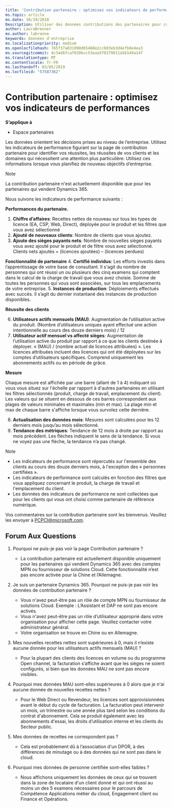 ```yaml
---
title: 'Contribution partenaire : optimisez vos indicateurs de performances | Espace partenaires'
ms.topic: article
ms.date: 10/29/2018
Description: Utiliser des données contributions des partenaires pour comprendre comment votre entreprise est croissant et finalement réussir
author: LauraBrenner
ms.author: labrenne
keywords: données d'entreprise
ms.localizationpriority: medium
ms.openlocfilehash: 765f37a031098d65460e2cc603eb3d4efb8e4ea3
ms.sourcegitcommit: 4c34d6fcaf020bcc53eaa5f0379011a56149a14f
ms.translationtype: MT
ms.contentlocale: fr-FR
ms.lasthandoff: 03/05/2019
ms.locfileid: "57587362"
---
```

# <a name="partner-contribution-stay-on-top-of-your-performance-indicators"></a>Contribution partenaire : optimisez vos indicateurs de performances

**S’applique à**
- Espace partenaires

Les données orientent les décisions prises au niveau de l’entreprise. Utilisez les indicateurs de performance figurant sur la page de contribution partenaire pour identifier vos réussites, les réussites de vos clients et les domaines qui nécessitent une attention plus particulière. Utilisez ces informations lorsque vous planifiez de nouveau objectifs d’entreprise.

>[!NOTE]
>La contribution partenaire n'est actuellement disponible que pour les partenaires qui vendent Dynamics 365.

Nous suivons les indicateurs de performance suivants :

**Performances du partenaire.**

1. **Chiffre d’affaires**: Recettes nettes de nouveau sur tous les types de licence (EA, CSP, Web, Direct), déployée pour le produit et les filtres que vous avez sélectionné
2. **Ajouté de nouveaux clients**: Nombre de clients que vous ajoutez.
3. **Ajoute des sièges payants nets**: Nombre de nouvelles sièges payants vous avez ajouté pour le produit et de filtre vous avez sélectionné.  Clients nets ajoutés = (licences ajoutées) – (licences perdues) 

**Fonctionnalité de partenaire**
4. **Certifié individus**: Les efforts investis dans l’apprentissage de votre base de consultant. Il s'agit du nombre de personnes qui ont réussi un ou plusieurs des cinq examens qui comptent dans le calcul de la charge de travail que vous avez choisie. Somme de toutes les personnes qui vous sont associées, sur tous les emplacements de votre entreprise.
5. **Instances de production**: Déploiements effectués avec succès. Il s’agit du dernier instantané des instances de production disponibles.

**Réussite des clients**

6.  **Utilisateurs actifs mensuels (MAU)**: Augmentation de l’utilisation active du produit.
(Nombre d’utilisateurs uniques ayant effectué une action intentionnelle au cours des douze derniers mois) / 12
7. **Utilisateur actif mensuel vs affecté sièges**: Augmentation de l’utilisation active du produit par rapport à ce que les clients destinée à déployer. « (MAU) / (nombre actuel de licences attribuées) ». Les licences attribuées incluent des licences qui ont été déployées sur les comptes d’utilisateurs spécifiques.  Comprend uniquement les abonnements actifs ou en période de grâce. 


**Mesure**

Chaque mesure est affichée par une barre (allant de 1 à 4) indiquant où vous vous situez sur l'échelle par rapport à d'autres partenaires en utilisant les filtres sélectionnés (produit, charge de travail, emplacement du client). Les valeurs qui se situent en dessous de ces barres correspondent aux plages de valeurs minimales et maximales (min et max). La plage min et max de chaque barre s'affiche lorsque vous survolez cette dernière.  

8. **Actualisation des données mois**: Mesures sont calculées pour les 12 derniers mois jusqu’au mois sélectionné.
9. **Tendance des métriques**: Tendance de 12 mois à droite par rapport au mois précédent. Les flèches indiquent le sens de la tendance. Si vous ne voyez pas une flèche, la tendance n’a pas changé.

>[!NOTE] 
>- Les indicateurs de performance sont répercutés sur l'ensemble des clients au cours des douze derniers mois, à l'exception des « personnes certifiées ».        
>- Les indicateurs de performance sont calculés en fonction des filtres que vous appliquez concernant le produit, la charge de travail et l'emplacement du client.
>- Les données des indicateurs de performance ne sont collectées que pour les clients qui vous ont choisi comme partenaire de référence numérique. 

Vos commentaires sur la contribution partenaire sont les bienvenus. Veuillez les envoyer à PCPCI@microsoft.com.  

## <a name="frequently-asked-questions"></a>Forum Aux Questions

1. Pourquoi ne puis-je pas voir la page Contribution partenaire ?
    - La contribution partenaire est actuellement disponible uniquement pour les partenaires qui vendent Dynamics 365 avec des comptes MPN ou fournisseur de solutions Cloud. Cette fonctionnalité n’est pas encore activée pour la Chine et l’Allemagne.
2. Je suis un partenaire Dynamics 365. Pourquoi ne puis-je pas voir les données de contribution partenaire ?
    - Vous n'avez peut-être pas un rôle de compte MPN ou fournisseur de solutions Cloud. Exemple : L’Assistant et DAP ne sont pas encore activés.  
    - Vous n'avez peut-être pas un rôle d’utilisateur approprié dans votre organisation pour afficher cette page. Veuillez contacter votre administrateur général.
    - Votre organisation se trouve en Chine ou en Allemagne.

3. Mes nouvelles recettes nettes sont supérieures à 0, mais il n’existe aucune donnée pour les utilisateurs actifs mensuels (MAU) ?
    - Pour la plupart des clients des licences en volume ou du programme Open channel, la facturation s’affiche avant que les sièges ne soient configurés, si bien que les données MAU ne sont pas encore visibles.

4. Pourquoi mes données MAU sont-elles supérieures à 0 alors que je n'ai aucune donnée de nouvelles recettes nettes ?
   - Pour le Web Direct ou Revendeur, les licences sont approvisionnées avant le début du cycle de facturation. La facturation peut intervenir un mois, un trimestre ou une année plus tard selon les conditions du contrat d'abonnement. Cela se produit également avec les abonnements d'essai, les droits d’utilisation interne et les clients du Secteur public.
5. Mes données de recettes ne correspondent pas ?
   - Cela est probablement dû à l’association d'un DPOR, à des différences de minutage ou à des données qui ne sont pas dans le cloud.
6. Pourquoi mes données de personne certifiée sont-elles faibles ?
   - Nous affichons uniquement les données de ceux qui se trouvent dans la zone de locataire d'un client donné et qui ont réussi au moins un des 5 examens nécessaires pour le parcours de Compétence Applications métier du cloud, Engagement client ou Finance et Opérations.   